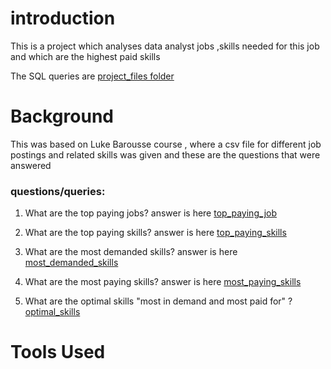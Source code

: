 # introduction

This is a project which analyses data analyst jobs ,skills needed for this job and which are the highest paid skills

The SQL queries are [project_files folder](/project_files/)

# Background

This was based on Luke Barousse course , where a csv file for different job postings and related skills was given
and these are the questions that were answered 

### questions/queries:
1. What are the top paying jobs? answer is here [top_paying_job](/project_files/1.top_paying_job.sql/)

2. What are the top paying skills? answer is here [top_paying_skills](/project_files/2.%20top_paying_job_skills.sql)

3. What are the most demanded skills? answer is here [most_demanded_skills](/project_files/3.%20most_indemand_skills.sql)

4. What are the most paying skills? answer is here [most_paying_skills](/project_files/4.%20top_paying_skills.sql)

5. What are the optimal skills "most in demand and most paid for" ? [optimal_skills](/project_files/5.optimal_skills.sql)

# Tools Used


